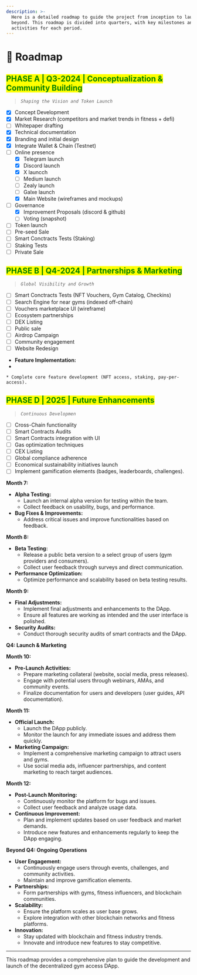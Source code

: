 ```yaml
---
description: >-
  Here is a detailed roadmap to guide the project from inception to launch and
  beyond. This roadmap is divided into quarters, with key milestones and
  activities for each period.
---
```


# 🐢 Roadmap

## <mark style="color:green;">PHASE A | Q3-2024 | Conceptualization & Community Building</mark>

> _`Shaping the Vision and Token Launch`_

* [x] Concept Development
* [x] Market Research (competitors and market trends in fitness + defi)
* [ ] Whitepaper drafting
* [x] Technical documentation
* [x] Branding and initial design
* [x] Integrate Wallet & Chain (Testnet)
* [ ] Online presence
  * [x] Telegram launch
  * [x] Discord launch
  * [x] X launcch
  * [ ] Medium launch
  * [ ] Zealy launch
  * [ ] Galxe launch
  * [x] Main Website (wireframes and mockups)
* [ ] Governance
  * [x] Improvement Proposals (discord & github)
  * [ ] Voting (snapshot)
* [ ] Token launch
* [ ] Pre-seed Sale
* [ ] Smart Conctracts Tests (Staking)
* [ ] Staking Tests
* [ ] Private Sale

## <mark style="color:green;">PHASE B | Q4-2024 | Partnerships & Marketing</mark>

> _`Global Visibility and Growth`_

* [ ] Smart Conctracts Tests (NFT Vouchers, Gym Catalog, Checkins)
* [ ] Search Engine for near gyms (indexed off-chain)&#x20;
* [ ] Vouchers marketplace UI (wireframe)
* [ ] Ecosystem partnerships
* [ ] DEX Listing
* [ ] Public sale
* [ ] Airdrop Campaign
* [ ] Community engagement
* [ ] Website Redesign

<!---->

* **Feature Implementation:**
*

    * Complete core feature development (NFT access, staking, pay-per-access).



## <mark style="color:green;">PHASE D | 2025 | Future Enhancements</mark> <a href="#phase-d-or-2025-or-future-enhancements" id="phase-d-or-2025-or-future-enhancements"></a>

> _`Continuous Developmen`_

* [ ] Cross-Chain functionality
* [ ] Smart Contracts Audits
* [ ] Smart Contracts integration with UI
* [ ] Gas optimization techniques
* [ ] CEX Listing
* [ ] Global compliance adherence
* [ ] Economical sustainability initiatives launch
* [ ] Implement gamification elements (badges, leaderboards, challenges).

**Month 7:**

* **Alpha Testing:**
  * Launch an internal alpha version for testing within the team.
  * Collect feedback on usability, bugs, and performance.
* **Bug Fixes & Improvements:**
  * Address critical issues and improve functionalities based on feedback.

**Month 8:**

* **Beta Testing:**
  * Release a public beta version to a select group of users (gym providers and consumers).
  * Collect user feedback through surveys and direct communication.
* **Performance Optimization:**
  * Optimize performance and scalability based on beta testing results.

**Month 9:**

* **Final Adjustments:**
  * Implement final adjustments and enhancements to the DApp.
  * Ensure all features are working as intended and the user interface is polished.
* **Security Audits:**
  * Conduct thorough security audits of smart contracts and the DApp.

**Q4: Launch & Marketing**

**Month 10:**

* **Pre-Launch Activities:**
  * Prepare marketing collateral (website, social media, press releases).
  * Engage with potential users through webinars, AMAs, and community events.
  * Finalize documentation for users and developers (user guides, API documentation).

**Month 11:**

* **Official Launch:**
  * Launch the DApp publicly.
  * Monitor the launch for any immediate issues and address them quickly.
* **Marketing Campaign:**
  * Implement a comprehensive marketing campaign to attract users and gyms.
  * Use social media ads, influencer partnerships, and content marketing to reach target audiences.

**Month 12:**

* **Post-Launch Monitoring:**
  * Continuously monitor the platform for bugs and issues.
  * Collect user feedback and analyze usage data.
* **Continuous Improvement:**
  * Plan and implement updates based on user feedback and market demands.
  * Introduce new features and enhancements regularly to keep the DApp engaging.

**Beyond Q4: Ongoing Operations**

* **User Engagement:**
  * Continuously engage users through events, challenges, and community activities.
  * Maintain and improve gamification elements.
* **Partnerships:**
  * Form partnerships with gyms, fitness influencers, and blockchain communities.
* **Scalability:**
  * Ensure the platform scales as user base grows.
  * Explore integration with other blockchain networks and fitness platforms.
* **Innovation:**
  * Stay updated with blockchain and fitness industry trends.
  * Innovate and introduce new features to stay competitive.

***

This roadmap provides a comprehensive plan to guide the development and launch of the decentralized gym access DApp.
